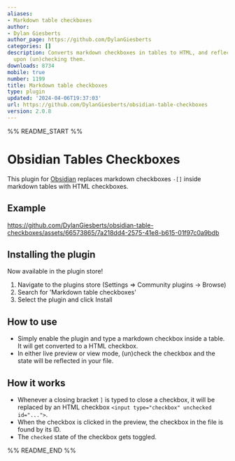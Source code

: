 ```yaml
---
aliases:
- Markdown table checkboxes
author:
- Dylan Giesberts
author_page: https://github.com/DylanGiesberts
categories: []
description: Converts markdown checkboxes in tables to HTML, and reflects the state
  upon (un)checking them.
downloads: 8734
mobile: true
number: 1199
title: Markdown table checkboxes
type: plugin
updated: '2024-04-06T19:37:03'
url: https://github.com/DylanGiesberts/obsidian-table-checkboxes
version: 2.0.8
---
```


%% README_START %%

# Obsidian Tables Checkboxes
This plugin for [Obsidian](https://obsidian.md) replaces markdown checkboxes `-[]` inside markdown tables with HTML checkboxes.

## Example
https://github.com/DylanGiesberts/obsidian-table-checkboxes/assets/66573865/7a218dd4-2575-41e8-b615-01f97c0a9bdb

## Installing the plugin
Now available in the plugin store!
1. Navigate to the plugins store (Settings => Community plugins -> Browse)
2. Search for 'Markdown table checkboxes'
3. Select the plugin and click Install

## How to use
- Simply enable the plugin and type a markdown checkbox inside a table. It will get converted to a HTML checkbox.
- In either live preview or view mode, (un)check the checkbox and the state will be reflected in your file.

## How it works
- Whenever a closing bracket `]` is typed to close a checkbox, it will be replaced by an HTML checkbox `<input type="checkbox" unchecked id="...">`.
- When the checkbox is clicked in the preview, the checkbox in the file is found by its ID.
- The `checked` state of the checkbox gets toggled.


%% README_END %%